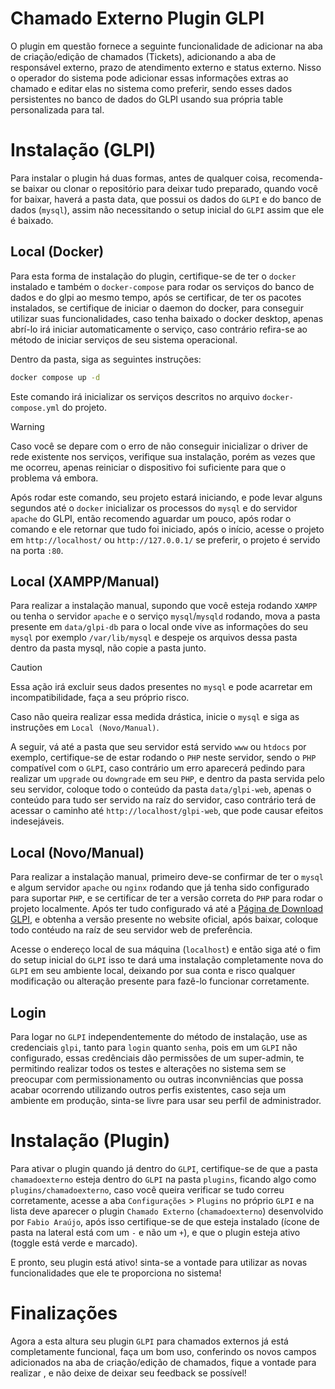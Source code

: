 # Chamado Externo Plugin GLPI

O plugin em questão fornece a seguinte funcionalidade de adicionar na aba de criação/edição de chamados (Tickets), adicionando a aba de 
responsável externo, prazo de atendimento externo e status externo. Nisso o operador do sistema pode adicionar essas informações extras ao chamado e editar elas no sistema como preferir, sendo esses dados persistentes no banco de dados do GLPI usando sua própria table personalizada para tal.

# Instalação (GLPI)

Para instalar o plugin há duas formas, antes de qualquer coisa, recomenda-se baixar ou clonar o repositório para deixar tudo preparado, quando você for baixar, haverá a pasta data, que possui os dados do `GLPI` e do banco de dados (`mysql`), assim não necessitando o setup inicial do `GLPI` assim que ele é baixado.

## Local (Docker)

Para esta forma de instalação do plugin, certifique-se de ter o `docker` instalado e também o `docker-compose` para rodar os serviços do banco de dados e do glpi ao mesmo tempo, após se certificar, de ter os pacotes instalados, se certifique de iniciar o daemon do docker, para conseguir utilizar suas funcionalidades, caso tenha baixado o docker desktop, apenas abrí-lo irá iniciar automaticamente o serviço, caso contrário refira-se ao método de iniciar serviços de seu sistema operacional.

Dentro da pasta, siga as seguintes instruções:

```bash
docker compose up -d
```

Este comando irá inicializar os serviços descritos no arquivo `docker-compose.yml` do projeto.

> [!WARNING]
> Caso você se depare com o erro de não conseguir inicializar o driver de rede existente nos serviços, verifique sua instalação, porém as vezes que me ocorreu, apenas reiniciar o dispositivo foi suficiente para que o problema vá embora.

Após rodar este comando, seu projeto estará iniciando, e pode levar alguns segundos até o `docker` inicializar os processos do `mysql` e do servidor `apache` do GLPI, então recomendo aguardar um pouco, após rodar o comando e ele retornar que tudo foi iniciado, após o início, acesse o projeto em `http://localhost/` ou `http://127.0.0.1/` se preferir, o projeto é servido na porta `:80`.

## Local (XAMPP/Manual)

Para realizar a instalação manual, supondo que você esteja rodando `XAMPP` ou tenha o servidor `apache` e o serviço `mysql`/`mysqld` rodando, mova a pasta presente em `data/glpi-db` para o local onde vive as informações do seu `mysql` por exemplo `/var/lib/mysql` e despeje os arquivos dessa pasta dentro da pasta mysql, não copie a pasta junto.

> [!CAUTION]
> Essa ação irá excluir seus dados presentes no `mysql` e pode acarretar em incompatibilidade, faça a seu próprio risco.

Caso não queira realizar essa medida drástica, inicie o `mysql` e siga as instruções em `Local (Novo/Manual)`.

A seguir, vá até a pasta que seu servidor está servido `www` ou `htdocs` por exemplo, certifique-se de estar rodando o `PHP` neste servidor, sendo o `PHP` compatível com o `GLPI`, caso contrário um erro aparecerá pedindo para realizar um `upgrade` ou `downgrade` em seu `PHP`, e dentro da pasta servida pelo seu servidor, coloque todo o conteúdo da pasta `data/glpi-web`, apenas o conteúdo para tudo ser servido na raíz do servidor, caso contrário terá de acessar o caminho até `http://localhost/glpi-web`, que pode causar efeitos indesejáveis.

## Local (Novo/Manual)

Para realizar a instalação manual, primeiro deve-se confirmar de ter o `mysql` e algum servidor `apache` ou `nginx` rodando que já tenha sido configurado para suportar `PHP`, e se certificar de ter a versão correta do `PHP` para rodar o projeto localmente. Após ter tudo configurado vá até a [Página de Download GLPI](https://glpi-project.org/downloads/), e obtenha a versão presente no website oficial, após baixar, coloque todo contéudo na raíz de seu servidor web de preferência.

Acesse o endereço local de sua máquina (`localhost`) e então siga até o fim do setup inicial do `GLPI` isso te dará uma instalação completamente nova do `GLPI` em seu ambiente local, deixando por sua conta e risco qualquer modificação ou alteração presente para fazê-lo funcionar corretamente.

## Login

Para logar no `GLPI` independentemente do método de instalação, use as credenciais `glpi`, tanto para `login` quanto `senha`, pois em um `GLPI` não configurado, essas credênciais dão permissões de um super-admin, te permitindo realizar todos os testes e alterações no sistema sem se preocupar com permissionamento ou outras inconvniências que possa acabar ocorrendo utilizando outros perfis existentes, caso seja um ambiente em produção, sinta-se livre para usar seu perfil de administrador.

# Instalação (Plugin)

Para ativar o plugin quando já dentro do `GLPI`, certifique-se de que a pasta `chamadoexterno` esteja dentro do `GLPI` na pasta `plugins`, ficando algo como `plugins/chamadoexterno`, caso você queira verificar se tudo correu corretamente, acesse a aba `Configurações` > `Plugins` no próprio `GLPI` e na lista deve aparecer o plugin `Chamado Externo` (`chamadoexterno`) desenvolvido por `Fabio Araújo`, após isso certifique-se de que esteja instalado (ícone de pasta na lateral está com um `-` e não um `+`), e que o plugin esteja ativo (toggle está verde e marcado).

E pronto, seu plugin está ativo! sinta-se a vontade para utilizar as novas funcionalidades que ele te proporciona no sistema!

# Finalizações

Agora a esta altura seu plugin `GLPI` para chamados externos já está completamente funcional, faça um bom uso, conferindo os novos campos adicionados na aba de criação/edição de chamados, fique a vontade para realizar , e não deixe de deixar seu feedback se possível!